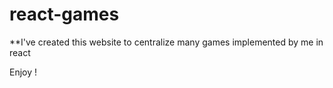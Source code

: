 # react-games

**I've created this website to centralize many games implemented by me in react

Enjoy !